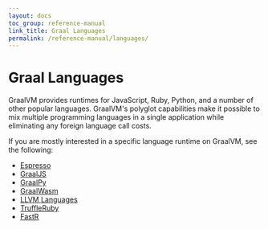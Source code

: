 ```yaml
---
layout: docs
toc_group: reference-manual
link_title: Graal Languages
permalink: /reference-manual/languages/
---
```


#  Graal Languages

GraalVM provides runtimes for JavaScript, Ruby, Python, and a number of other popular languages.
GraalVM's polyglot capabilities make it possible to mix multiple programming languages in a single application while eliminating any foreign language call costs.

If you are mostly interested in a specific language runtime on GraalVM, see the following:
* [Espresso](java-on-truffle/README.md)
* [GraalJS](https://github.com/oracle/graaljs/blob/master/docs/user/README.md)
* [GraalPy](https://www.graalvm.org/python/docs/)
* [GraalWasm](wasm/README.md)
* [LLVM Languages](llvm/README.md)
* [TruffleRuby](https://github.com/oracle/truffleruby/blob/master/doc/user/README.md)
* [FastR](https://github.com/oracle/fastr/blob/master/documentation/user/README.md)